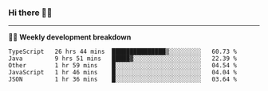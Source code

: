 ### Hi there 👋🏻

---

<!-- 📊 -->
🧑‍💻 **Weekly development breakdown**
<!--START_SECTION:waka-->
```text
TypeScript   26 hrs 44 mins  ███████████████▒░░░░░░░░░   60.73 % 
Java         9 hrs 51 mins   █████▓░░░░░░░░░░░░░░░░░░░   22.39 % 
Other        1 hr 59 mins    █░░░░░░░░░░░░░░░░░░░░░░░░   04.54 % 
JavaScript   1 hr 46 mins    █░░░░░░░░░░░░░░░░░░░░░░░░   04.04 % 
JSON         1 hr 36 mins    █░░░░░░░░░░░░░░░░░░░░░░░░   03.64 % 
```
<!--END_SECTION:waka-->
